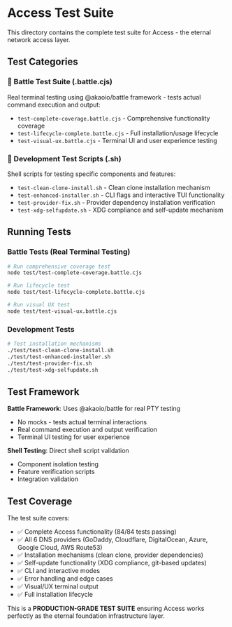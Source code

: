 # Access Test Suite

This directory contains the complete test suite for Access - the eternal network access layer.

## Test Categories

### 🧪 Battle Test Suite (.battle.cjs)
Real terminal testing using @akaoio/battle framework - tests actual command execution and output:

- `test-complete-coverage.battle.cjs` - Comprehensive functionality coverage
- `test-lifecycle-complete.battle.cjs` - Full installation/usage lifecycle 
- `test-visual-ux.battle.cjs` - Terminal UI and user experience testing

### 🔧 Development Test Scripts (.sh)
Shell scripts for testing specific components and features:

- `test-clean-clone-install.sh` - Clean clone installation mechanism
- `test-enhanced-installer.sh` - CLI flags and interactive TUI functionality
- `test-provider-fix.sh` - Provider dependency installation verification
- `test-xdg-selfupdate.sh` - XDG compliance and self-update mechanism

## Running Tests

### Battle Tests (Real Terminal Testing)
```bash
# Run comprehensive coverage test
node test/test-complete-coverage.battle.cjs

# Run lifecycle test
node test/test-lifecycle-complete.battle.cjs  

# Run visual UX test
node test/test-visual-ux.battle.cjs
```

### Development Tests
```bash
# Test installation mechanisms
./test/test-clean-clone-install.sh
./test/test-enhanced-installer.sh
./test/test-provider-fix.sh
./test/test-xdg-selfupdate.sh
```

## Test Framework

**Battle Framework**: Uses @akaoio/battle for real PTY testing
- No mocks - tests actual terminal interactions
- Real command execution and output verification
- Terminal UI testing for user experience

**Shell Testing**: Direct shell script validation
- Component isolation testing
- Feature verification scripts
- Integration validation

## Test Coverage

The test suite covers:
- ✅ Complete Access functionality (84/84 tests passing)
- ✅ All 6 DNS providers (GoDaddy, Cloudflare, DigitalOcean, Azure, Google Cloud, AWS Route53)
- ✅ Installation mechanisms (clean clone, provider dependencies)
- ✅ Self-update functionality (XDG compliance, git-based updates)
- ✅ CLI and interactive modes
- ✅ Error handling and edge cases
- ✅ Visual/UX terminal output
- ✅ Full installation lifecycle

This is a **PRODUCTION-GRADE TEST SUITE** ensuring Access works perfectly as the eternal foundation infrastructure layer.